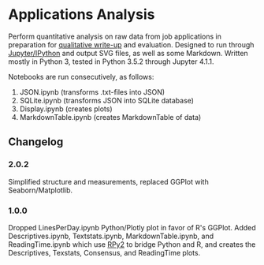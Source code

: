# Applications Analysis

Perform quantitative analysis on raw data from job applications in preparation for [qualitative write-up](http://olevik.me/applications) and evaluation. Designed to run through [Jupyter/IPython](http://jupyter.org/) and output SVG files, as well as some Markdown. Written mostly in Python 3, tested in Python 3.5.2 through Jupyter 4.1.1.

Notebooks are run consecutively, as follows:

1. JSON.ipynb (transforms .txt-files into JSON)
2. SQLite.ipynb (transforms JSON into SQLite database)
3. Display.ipynb (creates plots)
4. MarkdownTable.ipynb (creates MarkdownTable of data)

## Changelog
### 2.0.2
Simplified structure and measurements, replaced GGPlot with Seaborn/Matplotlib.

### 1.0.0
Dropped LinesPerDay.ipynb Python/Plotly plot in favor of R's GGPlot. Added Descriptives.ipynb, Textstats.ipynb, MarkdownTable.ipynb, and ReadingTime.ipynb which use [RPy2](http://rpy2.readthedocs.org/) to bridge Python and R, and creates the Descriptives, Texstats, Consensus, and ReadingTime plots.